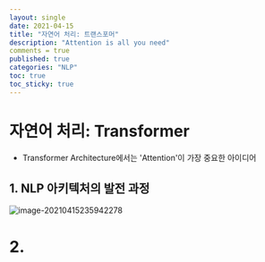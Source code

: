 ```yaml
---
layout: single
date: 2021-04-15
title: "자연어 처리: 트랜스포머"
description: "Attention is all you need"
comments = true
published: true
categories: "NLP"
toc: true
toc_sticky: true
---
```




# 자연어 처리: Transformer

* Transformer Architecture에서는 'Attention'이 가장 중요한 아이디어

## 1. NLP 아키텍처의 발전 과정

![image-20210415235942278](C:\Users\SGI\AppData\Roaming\Typora\typora-user-images\image-20210415235942278.png)

# 2. 